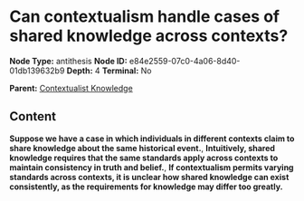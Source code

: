 # Can contextualism handle cases of shared knowledge across contexts?

**Node Type:** antithesis
**Node ID:** e84e2559-07c0-4a06-8d40-01db139632b9
**Depth:** 4
**Terminal:** No

**Parent:** [Contextualist Knowledge](contextualist-knowledge-synthesis-93bee04f-150e-4686-ac45-c85acedfb5db.md)

## Content

**Suppose we have a case in which individuals in different contexts claim to share knowledge about the same historical event.**, **Intuitively, shared knowledge requires that the same standards apply across contexts to maintain consistency in truth and belief.**, **If contextualism permits varying standards across contexts, it is unclear how shared knowledge can exist consistently, as the requirements for knowledge may differ too greatly.**
